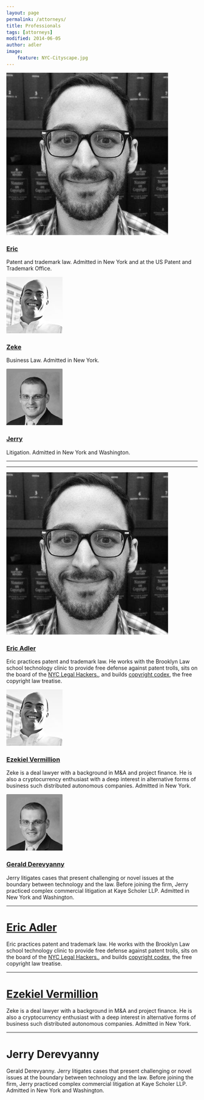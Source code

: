 ```yaml
---
layout: page
permalink: /attorneys/
title: Professionals
tags: [attorneys]
modified: 2014-06-05
author: adler
image:
    feature: NYC-Cityscape.jpg
---
```


<div style="clear:both">

<div class='fourcols'>
<a href="/../ericadler">
<img src="/../images/EricAvatar.jpg" class="avatar-photo">
<h3>Eric</h3>
</a>
<p>Patent and trademark law. Admitted in New York and at the US Patent and Trademark Office.</p>
</div>

<div class='fourcols'>
<a href="/../zekevermillion">
<img src="/../images/ZekeAvatar.jpg" class="avatar-photo">
<h3>Zeke</h3>
</a>
<p>
Business Law. Admitted in New York.
</p>
</div>

<div class='fourcols clearfix last'>
<a href="/../jerryderevyanny">
<img src="/../images/JerryAvatar.jpg" class="avatar-photo">
<h3>Jerry</h3>
</a>
<p>
Litigation. Admitted in New York and Washington.
</p>
</div>

</div>

---

---

<div style="clear:both">
 
<div class='sixcols'>
<a href="/../ericadler">
<img src="/../images/EricAvatar.jpg" class="avatar-photo">
<h3>Eric Adler</h3>
</a>
<p>Eric practices patent and trademark law. He works with the Brooklyn Law school technology clinic to provide free defense against patent trolls, sits on the board of the <a href='http://legalhackers.org/'>NYC Legal Hackers.</a>, and builds <a href='http://www.copyrightcodex.com'>copyright codex</a>, the free copyright law treatise.</p>
</div>

<div class='sixcols'>
<a href="/../zekevermillion">
<img src="/../images/ZekeAvatar.jpg" class="avatar-photo">
<h3>Ezekiel Vermillion</h3>
</a>
<p>
Zeke is a deal lawyer with a background in M&A and project finance. He is also a cryptocurrency enthusiast with a deep interest in alternative forms of business such distributed autonomous companies. Admitted in New York.
</p>
</div>

<div class='sixcols clearfix last'>
<a href="/../jerryderevyanny">
<img src="/../images/JerryAvatar.jpg" class="avatar-photo">
<h3>Gerald Derevyanny</h3>
</a>
<p>
Jerry litigates cases that present challenging or novel issues at the boundary between technology and the law. Before joining the firm, Jerry practiced complex commercial litigation at Kaye Scholer LLP. Admitted in New York and Washington.
</p>
</div>

</div>

- - - 

# <a href = "/ericadler/">Eric Adler</a>

Eric practices patent and trademark law. He works with the Brooklyn Law school technology clinic to provide free defense against patent trolls, sits on the board of the <a href='http://legalhackers.org/'>NYC Legal Hackers.</a>, and builds <a href='http://www.copyrightcodex.com'>copyright codex</a>, the free copyright law treatise.


- - - 

# <a href = "/zekevermillion/">Ezekiel Vermillion</a>

Zeke is a deal lawyer with a background in M&A and project finance. He is also a cryptocurrency enthusiast with a deep interest in alternative forms of business such distributed autonomous companies. Admitted in New York.

- - - 

# Jerry Derevyanny

Gerald Derevyanny. Jerry litigates cases that present challenging or novel issues at the boundary between technology and the law. Before joining the firm, Jerry practiced complex commercial litigation at Kaye Scholer LLP. Admitted in New York and Washington.
